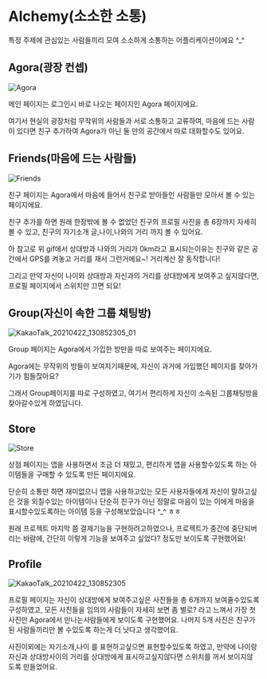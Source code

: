 # Alchemy(소소한 소통)

특정 주제에 관심있는 사람들끼리 모여 소소하게 소통하는 어플리케이션이에요 ^_^

## Agora(광장 컨셉)

![Agora](https://user-images.githubusercontent.com/42003685/116656780-3a346e00-a9c8-11eb-9ce0-862c8392dbd1.gif)

메인 페이지는 로그인시 바로 나오는 페이지인 Agora 페이지에요.

여기서 현실의 광장처럼 무작위의 사람들과 서로 소통하고 교류하여, 마음에 드는 사람이 있다면 친구 추가하여 Agora가 아닌 둘 만의 공간에서 따로 대화할수도 있어요.

## Friends(마음에 드는 사람들)

![Friends](https://user-images.githubusercontent.com/42003685/116657339-3228fe00-a9c9-11eb-8e7f-55436046d173.gif)

친구 페이지는 Agora에서 마음에 들어서 친구로 받아들인 사람들만 모아서 볼 수 있는 페이지에요.

친구 추가를 하면 원래 한장밖에 볼 수 없었던 친구의 프로필 사진을 총 6장까지 자세히 볼 수 있고, 친구의 자기소개 글,나이,나와의 거리 까지 볼 수 있어요.

아 참고로 위 gif에서 상대방과 나와의 거리가 0km라고 표시되는이유는 친구와 같은 공간에서 GPS를 켜놓고 거리를 재서 그런거에요~! 거리계산 잘 동작합니다!

그리고 만약 자신이 나이와 상대방과 자신과의 거리를 상대방에게 보여주고 싶지않다면, 프로필 페이지에서 스위치만 끄면 되요!

## Group(자신이 속한 그룹 채팅방)

![KakaoTalk_20210422_130852305_01](https://user-images.githubusercontent.com/42003685/116657706-d57a1300-a9c9-11eb-86e3-91e2a204855e.jpg)

Group 페이지는 Agora에서 가입한 방만을 따로 보여주는 페이지에요.

Agora에는 무작위의 방들이 보여지기때문에, 자신이 과거에 가입했던 페이지를 찾아가기가 힘들잖아요?

그래서 Group페이지를 따로 구성하였고, 여기서 편리하게 자신이 소속된 그룹채팅방을 찾아갈수있게 하였답니다.

## Store

![Store](https://user-images.githubusercontent.com/42003685/116658201-926c6f80-a9ca-11eb-886b-f8988e0f8a81.gif)

상점 페이지는 앱을 사용하면서 조금 더 재밌고, 편리하게 앱을 사용할수있도록 하는 아이템들을 구매할 수 있도록 만든 페이지에요.

단순히 소통만 하면 재미없으니 앱을 사용하고있는 모든 사용자들에게 자신이 말하고싶은 것을 외칠수있는 아이템이나 단순히 친구가 아닌 정말로 마음이 있는 이에게 마음을 표시할수있도록하는 아이템 등을 구성해보았습니다 ^_^ ㅎㅎ

원래 프로젝트 마지막 쯤 결제기능을 구현하려고하였으나, 프로젝트가 중간에 중단되버리는 바람에, 간단히 이렇게 기능을 보여주고 싶었다? 정도만 보이도록 구현했어요!

## Profile

![KakaoTalk_20210422_130852305](https://user-images.githubusercontent.com/42003685/116658435-e6775400-a9ca-11eb-89c4-09dfdbc98009.jpg)

프로필 페이지는 자신이 상대방에게 보여주고싶은 사진들을 총 6개까지 보여줄수있도록 구성하였고, 모든 사진들을 임의의 사람들이 자세히 보면 좀 별로? 라고 느껴서 가장 첫 사진만 Agora에서 만나는사람들에게 보이도록 구현했어요.
나머지 5개 사진은 친구가 된 사람들끼리만 볼 수있도록 하는게 더 낫다고 생각했어요.

사진이외에는 자기소개,나이 를 표현하고싶으면 표현할수있도록 하였고, 만약에 나이랑 자신과 상대방사이의 거리를 상대방에게 표시하고싶지않다면 스위치를 꺼서 보이지않도록 만들었어요.





